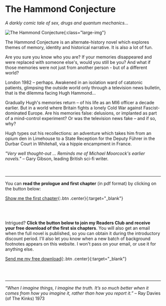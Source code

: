 ﻿---
layout: home
menu: home
---

# The Hammond Conjecture
*A darkly comic tale of sex, drugs and quantum mechanics…*

![The Hammond Conjecture](/assets/img/hammond.png){:class="large-img"}

The Hammond Conjecture is an alternate-history novel which explores themes of memory, identity and historical narrative. It is also a lot of fun.

Are you sure you know who you are? If your memories disappeared and were replaced with someone else's, would you still be you? And what if those memories were not just from another person - but of a different world?

London 1982 – perhaps. Awakened in an isolation ward of catatonic patients, glimpsing the outside world only through a television news bulletin, that is the dilemma facing Hugh Hammond...

Gradually Hugh's memories return – of his life as an MI6 officer a decade earlier. But in a world where Britain fights a lonely Cold War against Fascist-dominated Europe. Are his memories false: delusions, or implanted as part of a mind-control experiment? Or was the television news fake – and if so, why?

Hugh types out his recollections: an adventure which takes him from an opium den in Limehouse to a State Reception for the Deputy Führer in the Durbar Court in Whitehall, via a hippie encampment in France.

_"Very well thought-out … Reminds me of Michael Moorcock's earlier novels."_ – Gary Gibson, leading British sci-fi writer.
​
<br/>
<br/>
<br/>

---

You can **read the prologue and first chapter** (in pdf format) by clicking on the button below:

[Show me the first chapter](/assets/files/reed-chap1.pdf){:.btn .center}{:target="_blank"}

<br/>
<br/>

Intrigued? **Click the button below to join my Readers Club and receive your free download of the first six chapters**. You will also get an email when the full novel is published, so you can obtain it during the introductory discount period. I'll also let you know when a new batch of background footnotes appears on this website. I won't pass on your email, or use it for anything else.


[Send me my free download](http://cm.pn/4bc0){:.btn .center}{:target="_blank"}

<br/>
<br/>

---
_“When I imagine things, I imagine the truth. It’s so much better when it comes from how you imagine it, rather than how you report it.”_ – Ray Davies (of The Kinks) 1973
